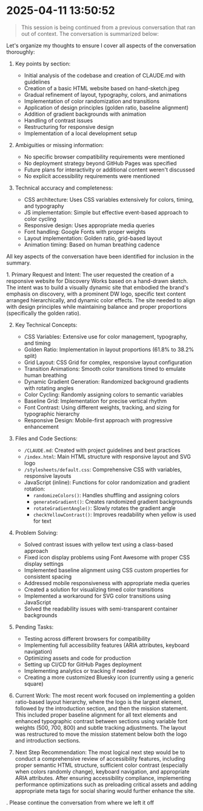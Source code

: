 # 2025-04-11 13:50:52

> This session is being continued from a previous conversation that ran out
  of context. The conversation is summarized below:
  <analysis>
  Let's organize my thoughts to ensure I cover all aspects of the
  conversation thoroughly:

  1. Key points by section:
     - Initial analysis of the codebase and creation of CLAUDE.md with
  guidelines
     - Creation of a basic HTML website based on hand-sketch.jpeg
     - Gradual refinement of layout, typography, colors, and animations
     - Implementation of color randomization and transitions
     - Application of design principles (golden ratio, baseline alignment)
     - Addition of gradient backgrounds with animation
     - Handling of contrast issues
     - Restructuring for responsive design
     - Implementation of a local development setup

  2. Ambiguities or missing information:
     - No specific browser compatibility requirements were mentioned
     - No deployment strategy beyond GitHub Pages was specified
     - Future plans for interactivity or additional content weren't
  discussed
     - No explicit accessibility requirements were mentioned

  3. Technical accuracy and completeness:
     - CSS architecture: Uses CSS variables extensively for colors, timing,
  and typography
     - JS implementation: Simple but effective event-based approach to color
   cycling
     - Responsive design: Uses appropriate media queries
     - Font handling: Google Fonts with proper weights
     - Layout implementation: Golden ratio, grid-based layout
     - Animation timing: Based on human breathing cadence

  All key aspects of the conversation have been identified for inclusion in
  the summary.
  </analysis>

  <summary>
  1. Primary Request and Intent:
     The user requested the creation of a responsive website for Discovery
  Works based on a hand-drawn sketch. The intent was to build a visually
  dynamic site that embodied the brand's emphasis on discovery, with a
  prominent DW logo, specific text content arranged hierarchically, and
  dynamic color effects. The site needed to align with design principles
  while maintaining balance and proper proportions (specifically the golden
  ratio).

  2. Key Technical Concepts:
     - CSS Variables: Extensive use for color management, typography, and
  timing
     - Golden Ratio: Implementation in layout proportions (61.8% to 38.2%
  split)
     - Grid Layout: CSS Grid for complex, responsive layout configuration
     - Transition Animations: Smooth color transitions timed to emulate
  human breathing
     - Dynamic Gradient Generation: Randomized background gradients with
  rotating angles
     - Color Cycling: Randomly assigning colors to semantic variables
     - Baseline Grid: Implementation for precise vertical rhythm
     - Font Contrast: Using different weights, tracking, and sizing for
  typographic hierarchy
     - Responsive Design: Mobile-first approach with progressive enhancement

  3. Files and Code Sections:
     - `/CLAUDE.md`: Created with project guidelines and best practices
     - `/index.html`: Main HTML structure with responsive layout and SVG
  logo
     - `/stylesheets/default.css`: Comprehensive CSS with variables,
  responsive layouts
     - JavaScript (inline): Functions for color randomization and gradient
  rotation:
       - `randomizeColors()`: Handles shuffling and assigning colors
       - `generateGradient()`: Creates randomized gradient backgrounds
       - `rotateGradientAngle()`: Slowly rotates the gradient angle
       - `checkYellowContrast()`: Improves readability when yellow is used
  for text

  4. Problem Solving:
     - Solved contrast issues with yellow text using a class-based approach
     - Fixed icon display problems using Font Awesome with proper CSS
  display settings
     - Implemented baseline alignment using CSS custom properties for
  consistent spacing
     - Addressed mobile responsiveness with appropriate media queries
     - Created a solution for visualizing timed color transitions
     - Implemented a workaround for SVG color transitions using JavaScript
     - Solved the readability issues with semi-transparent container
  backgrounds

  5. Pending Tasks:
     - Testing across different browsers for compatibility
     - Implementing full accessibility features (ARIA attributes, keyboard
  navigation)
     - Optimizing assets and code for production
     - Setting up CI/CD for GitHub Pages deployment
     - Implementing analytics or tracking if needed
     - Creating a more customized Bluesky icon (currently using a generic
  square)

  6. Current Work:
     The most recent work focused on implementing a golden ratio-based
  layout hierarchy, where the logo is the largest element, followed by the
  introduction section, and then the mission statement. This included proper
   baseline alignment for all text elements and enhanced typographic
  contrast between sections using variable font weights (500, 700, 800) and
  subtle tracking adjustments. The layout was restructured to move the
  mission statement below both the logo and introduction sections.

  7. Next Step Recommendation:
     The most logical next step would be to conduct a comprehensive review
  of accessibility features, including proper semantic HTML structure,
  sufficient color contrast (especially when colors randomly change),
  keyboard navigation, and appropriate ARIA attributes. After ensuring
  accessibility compliance, implementing performance optimizations such as
  preloading critical assets and adding appropriate meta tags for social
  sharing would further enhance the site.
  </summary>.
  Please continue the conversation from where we left it off